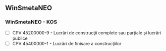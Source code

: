 ## WinSmetaNEO
### WinSmetaNEO - KOS

- [ ]  CPV 45200000-9 - Lucrări de construcţii complete sau parţiale şi lucrări publice
- [ ]  CPV 45400000-1 - Lucrări de finisare a construcţiilor
